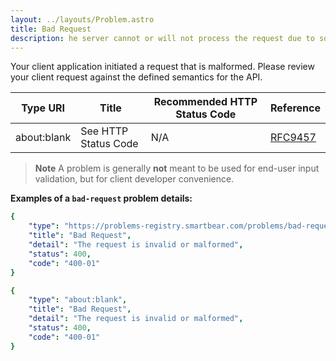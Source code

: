 ```yaml
---
layout: ../layouts/Problem.astro
title: Bad Request
description: he server cannot or will not process the request due to something that is perceived to be a client error (for example, malformed request syntax, invalid request message framing, or deceptive request routing).
---
```


Your client application initiated a request that is malformed. Please review your client request against the defined semantics for the API.

| Type URI | Title | Recommended HTTP Status Code | Reference |
|----------|-------|------------------------------|-----------|
|about:blank|See HTTP Status Code|N/A|[RFC9457](https://www.iana.org/go/rfc9457)|


> **Note** A problem is generally **not** meant to be used for end-user input validation, but for client developer convenience. 


**Examples of a `bad-request` problem details:**
```yaml
{
    "type": "https://problems-registry.smartbear.com/problems/bad-request",
    "title": "Bad Request",
    "detail": "The request is invalid or malformed",
    "status": 400,
    "code": "400-01"    
}
```

```yaml
{
    "type": "about:blank",
    "title": "Bad Request",
    "detail": "The request is invalid or malformed",
    "status": 400,
    "code": "400-01"    
}
```